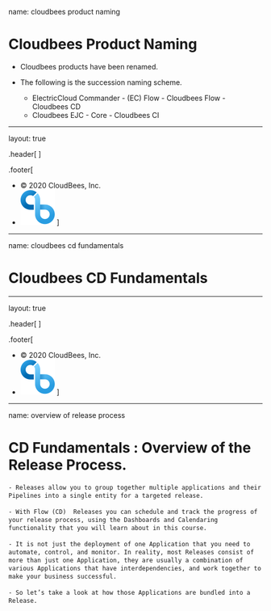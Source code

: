
name: cloudbees product naming 
# Cloudbees Product Naming

- Cloudbees products have been renamed.

- The following is the succession naming scheme.

    - ElectricCloud Commander - (EC) Flow  - Cloudbees Flow  - Cloudbees CD
    - Cloudbees EJC - Core - Cloudbees CI

---
layout: true

.header[
]

.footer[
- © 2020 CloudBees, Inc.
- ![:scale 100%](../img/CloudBees-Submark-Full-Color.svg)
]
---
name: cloudbees cd fundamentals 
# Cloudbees CD Fundamentals

---
layout: true

.header[
]

.footer[
- © 2020 CloudBees, Inc.
- ![:scale 100%](../img/CloudBees-Submark-Full-Color.svg)
]
---
name: overview of release process
# CD Fundamentals : Overview of the Release Process.

    - Releases allow you to group together multiple applications and their Pipelines into a single entity for a targeted release.

    - With Flow (CD)  Releases you can schedule and track the progress of your release process, using the Dashboards and Calendaring functionality that you will learn about in this course.

    - It is not just the deployment of one Application that you need to automate, control, and monitor. In reality, most Releases consist of more than just one Application, they are usually a combination of
    various Applications that have interdependencies, and work together to make your business successful.

    - So let’s take a look at how those Applications are bundled into a Release.
